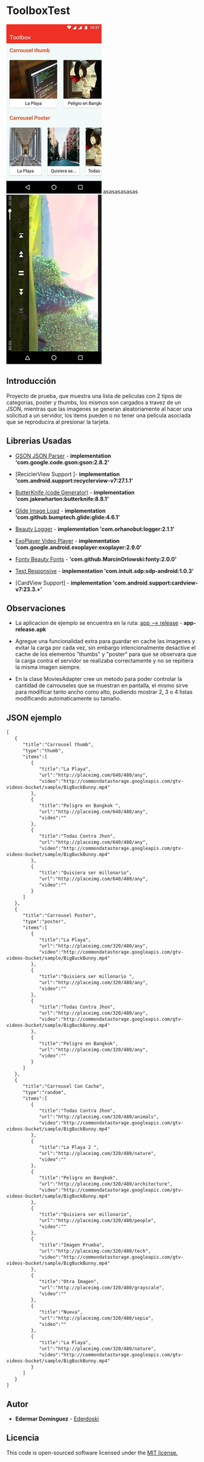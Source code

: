 # ToolboxTest

![Example](img/example.jpeg)   asasasasasas ![Example2](img/example2.jpeg)

## Introducción

Proyecto de prueba, que muestra una lista de peliculas con 2 tipos de categorias, poster y thumbs, los mismos son cargados a travez de un JSON, mientras que las imagenes se generan aleatoriamente al hacer una solicitud a un servidor, los items pueden o no tener una película asociada que se reproducira al presionar la tarjeta.


## Librerias Usadas 

* [GSON JSON Parser](https://github.com/google/gson) - **implementation 'com.google.code.gson:gson:2.8.2'**
* [ReciclerView Support ]- **implementation 'com.android.support:recyclerview-v7:27.1.1'**

* [ButterKnife (code Generator)](https://github.com/JakeWharton/butterknife) - **implementation 'com.jakewharton:butterknife:8.8.1'**
* [Glide Image Load](https://github.com/bumptech/glide) - **implementation 'com.github.bumptech.glide:glide:4.6.1'**
* [Beauty Logger](https://github.com/orhanobut/logger) - **implementation 'com.orhanobut:logger:2.1.1'**
* [ExoPlayer Video Player](https://github.com/google/ExoPlayer) - **implementation 'com.google.android.exoplayer:exoplayer:2.9.0'**
* [Fonty Beauty Fonts](https://github.com/MarcinOrlowski/Fonty) - **'com.github.MarcinOrlowski:fonty:2.0.0'**
* [Text Responsive](https://github.com/intuit/sdp) - **implementation 'com.intuit.sdp:sdp-android:1.0.3'**
* [CardView Support] - **implementation 'com.android.support:cardview-v7:23.3.+'**

## Observaciones

* La aplicacion de ejemplo se encuentra en la ruta: [app --> release](https://github.com/ederdoski/ToolboxTest/tree/master/app/release) - **app-release.apk**

* Agregue una funcionalidad extra para guardar en cache las imagenes y evitar la carga por cada vez, sin embargo intencionalmente desactive el cache de los elementos "thumbs" y "poster" para que se observara que la carga contra el servidor se realizaba correctamente y no se repitiera la misma imagen siempre. 

* En la clase MoviesAdapter cree un metodo para poder controlar la cantidad de carrouseles que se muestran en pantalla, el mismo sirve para modificar tanto ancho como alto, pudiendo mostrar 2, 3 o 4 listas modificando automaticamente su tamaño.


## JSON ejemplo
	
```
[  
   {  
      "title":"Carrousel thumb",
      "type":"thumb",
      "items":[  
         {  
            "title":"La Playa",
            "url":"http://placeimg.com/640/480/any",
            "video":"http://commondatastorage.googleapis.com/gtv-videos-bucket/sample/BigBuckBunny.mp4"
         },
         {  
            "title":"Peligro en Bangkok ",
            "url":"http://placeimg.com/640/480/any",
            "video":""
         },
         {  
            "title":"Todas Contra Jhon",
            "url":"http://placeimg.com/640/480/any",
            "video":"http://commondatastorage.googleapis.com/gtv-videos-bucket/sample/BigBuckBunny.mp4"
         },
         {  
            "title":"Quisiera ser millonario",
            "url":"http://placeimg.com/640/480/any",
            "video":""
         }
      ]
   },
   {  
      "title":"Carrousel Poster",
      "type":"poster",
      "items":[  
         {  
            "title":"La Playa",
            "url":"http://placeimg.com/320/480/any",
            "video":"http://commondatastorage.googleapis.com/gtv-videos-bucket/sample/BigBuckBunny.mp4"
         },
         {  
            "title":"Quisiera ser millonario ",
            "url":"http://placeimg.com/320/480/any",
            "video":""
         },
         {  
            "title":"Todas Contra Jhon",
            "url":"http://placeimg.com/320/480/any",
            "video":"http://commondatastorage.googleapis.com/gtv-videos-bucket/sample/BigBuckBunny.mp4"
         },
         {  
            "title":"Peligro en Bangkok",
            "url":"http://placeimg.com/320/480/any",
            "video":""
         }
      ]
   },
   {  
      "title":"Carrousel Con Cache",
      "type":"random",
      "items":[  
         {  
            "title":"Todas Contra Jhon",
            "url":"http://placeimg.com/320/480/animals",
            "video":"http://commondatastorage.googleapis.com/gtv-videos-bucket/sample/BigBuckBunny.mp4"
         },
         {  
            "title":"La Playa 2 ",
            "url":"http://placeimg.com/320/480/nature",
            "video":""
         },
         {  
            "title":"Peligro en Bangkok",
            "url":"http://placeimg.com/320/480/architecture",
            "video":"http://commondatastorage.googleapis.com/gtv-videos-bucket/sample/BigBuckBunny.mp4"
         },
         {  
            "title":"Quisiera ser millonario",
            "url":"http://placeimg.com/320/480/people",
            "video":""
         },
         {  
            "title":"Imagen Prueba",
            "url":"http://placeimg.com/320/480/tech",
            "video":"http://commondatastorage.googleapis.com/gtv-videos-bucket/sample/BigBuckBunny.mp4"
         },
         {  
            "title":"Otra Imagen",
            "url":"http://placeimg.com/320/480/grayscale",
            "video":""
         },
         {  
            "title":"Nueva",
            "url":"http://placeimg.com/320/480/sepia",
            "video":""
         },
         {  
            "title":"La Playa",
            "url":"http://placeimg.com/320/480/nature",
            "video":"http://commondatastorage.googleapis.com/gtv-videos-bucket/sample/BigBuckBunny.mp4"
         }
      ]
   }
]
```

## Autor

* **Edermar Dominguez** - [Ederdoski](https://gitlab.com/Ederdoski/about)

## Licencia

This code is open-sourced software licensed under the [MIT license.](https://opensource.org/licenses/MIT)

